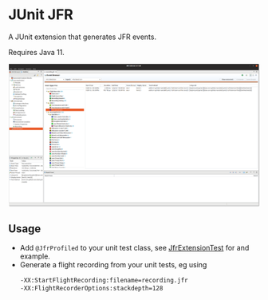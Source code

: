 JUnit JFR
=========

A JUnit extension that generates JFR events.

Requires Java 11.

![Flight Recording of a JUnit Test](https://github.com/marschall/junit-jfr/blob/master/src/main/javadoc/Screenshot%20from%202018-12-09%2019-36-55.png)

Usage
-----

* Add `@JfrProfiled` to your unit test class, see [JfrExtensionTest](https://github.com/marschall/junit-jfr/blob/master/src/test/java/com/github/marschall/junit/jfr/JfrExtensionTest.java) for and example.
* Generate a flight recording from your unit tests, eg using
  ```
  -XX:StartFlightRecording:filename=recording.jfr
  -XX:FlightRecorderOptions:stackdepth=128
  ```
